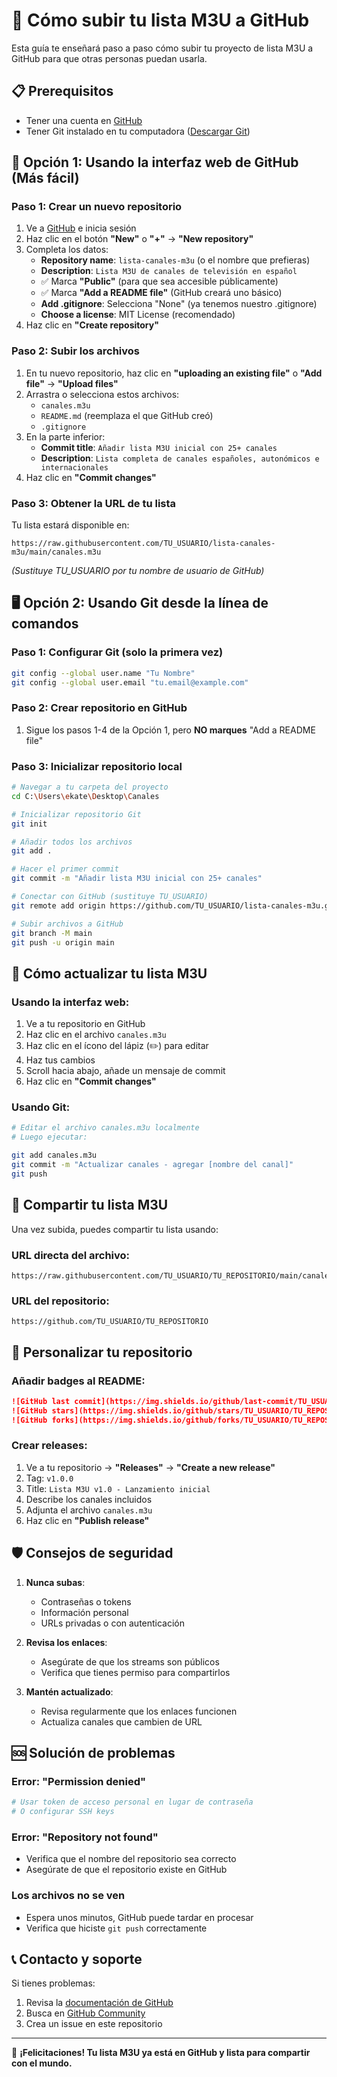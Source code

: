 # 🚀 Cómo subir tu lista M3U a GitHub

Esta guía te enseñará paso a paso cómo subir tu proyecto de lista M3U a GitHub para que otras personas puedan usarla.

## 📋 Prerequisitos

- Tener una cuenta en [GitHub](https://github.com)
- Tener Git instalado en tu computadora ([Descargar Git](https://git-scm.com/downloads))

## 🎯 Opción 1: Usando la interfaz web de GitHub (Más fácil)

### Paso 1: Crear un nuevo repositorio
1. Ve a [GitHub](https://github.com) e inicia sesión
2. Haz clic en el botón **"New"** o **"+"** → **"New repository"**
3. Completa los datos:
   - **Repository name**: `lista-canales-m3u` (o el nombre que prefieras)
   - **Description**: `Lista M3U de canales de televisión en español`
   - ✅ Marca **"Public"** (para que sea accesible públicamente)
   - ✅ Marca **"Add a README file"** (GitHub creará uno básico)
   - **Add .gitignore**: Selecciona "None" (ya tenemos nuestro .gitignore)
   - **Choose a license**: MIT License (recomendado)
4. Haz clic en **"Create repository"**

### Paso 2: Subir los archivos
1. En tu nuevo repositorio, haz clic en **"uploading an existing file"** o **"Add file"** → **"Upload files"**
2. Arrastra o selecciona estos archivos:
   - `canales.m3u`
   - `README.md` (reemplaza el que GitHub creó)
   - `.gitignore`
3. En la parte inferior:
   - **Commit title**: `Añadir lista M3U inicial con 25+ canales`
   - **Description**: `Lista completa de canales españoles, autonómicos e internacionales`
4. Haz clic en **"Commit changes"**

### Paso 3: Obtener la URL de tu lista
Tu lista estará disponible en:
```
https://raw.githubusercontent.com/TU_USUARIO/lista-canales-m3u/main/canales.m3u
```
*(Sustituye TU_USUARIO por tu nombre de usuario de GitHub)*

## 🖥️ Opción 2: Usando Git desde la línea de comandos

### Paso 1: Configurar Git (solo la primera vez)
```bash
git config --global user.name "Tu Nombre"
git config --global user.email "tu.email@example.com"
```

### Paso 2: Crear repositorio en GitHub
1. Sigue los pasos 1-4 de la Opción 1, pero **NO marques** "Add a README file"

### Paso 3: Inicializar repositorio local
```bash
# Navegar a tu carpeta del proyecto
cd C:\Users\ekate\Desktop\Canales

# Inicializar repositorio Git
git init

# Añadir todos los archivos
git add .

# Hacer el primer commit
git commit -m "Añadir lista M3U inicial con 25+ canales"

# Conectar con GitHub (sustituye TU_USUARIO)
git remote add origin https://github.com/TU_USUARIO/lista-canales-m3u.git

# Subir archivos a GitHub
git branch -M main
git push -u origin main
```

## 🔄 Cómo actualizar tu lista M3U

### Usando la interfaz web:
1. Ve a tu repositorio en GitHub
2. Haz clic en el archivo `canales.m3u`
3. Haz clic en el ícono del lápiz (✏️) para editar
4. Haz tus cambios
5. Scroll hacia abajo, añade un mensaje de commit
6. Haz clic en **"Commit changes"**

### Usando Git:
```bash
# Editar el archivo canales.m3u localmente
# Luego ejecutar:

git add canales.m3u
git commit -m "Actualizar canales - agregar [nombre del canal]"
git push
```

## 📱 Compartir tu lista M3U

Una vez subida, puedes compartir tu lista usando:

### URL directa del archivo:
```
https://raw.githubusercontent.com/TU_USUARIO/TU_REPOSITORIO/main/canales.m3u
```

### URL del repositorio:
```
https://github.com/TU_USUARIO/TU_REPOSITORIO
```

## 🎨 Personalizar tu repositorio

### Añadir badges al README:
```markdown
![GitHub last commit](https://img.shields.io/github/last-commit/TU_USUARIO/TU_REPOSITORIO)
![GitHub stars](https://img.shields.io/github/stars/TU_USUARIO/TU_REPOSITORIO)
![GitHub forks](https://img.shields.io/github/forks/TU_USUARIO/TU_REPOSITORIO)
```

### Crear releases:
1. Ve a tu repositorio → **"Releases"** → **"Create a new release"**
2. Tag: `v1.0.0`
3. Title: `Lista M3U v1.0 - Lanzamiento inicial`
4. Describe los canales incluidos
5. Adjunta el archivo `canales.m3u`
6. Haz clic en **"Publish release"**

## 🛡️ Consejos de seguridad

1. **Nunca subas**:
   - Contraseñas o tokens
   - Información personal
   - URLs privadas o con autenticación

2. **Revisa los enlaces**:
   - Asegúrate de que los streams son públicos
   - Verifica que tienes permiso para compartirlos

3. **Mantén actualizado**:
   - Revisa regularmente que los enlaces funcionen
   - Actualiza canales que cambien de URL

## 🆘 Solución de problemas

### Error: "Permission denied"
```bash
# Usar token de acceso personal en lugar de contraseña
# O configurar SSH keys
```

### Error: "Repository not found"
- Verifica que el nombre del repositorio sea correcto
- Asegúrate de que el repositorio existe en GitHub

### Los archivos no se ven
- Espera unos minutos, GitHub puede tardar en procesar
- Verifica que hiciste `git push` correctamente

## 📞 Contacto y soporte

Si tienes problemas:
1. Revisa la [documentación de GitHub](https://docs.github.com)
2. Busca en [GitHub Community](https://github.community)
3. Crea un issue en este repositorio

---

🎉 **¡Felicitaciones! Tu lista M3U ya está en GitHub y lista para compartir con el mundo.** 